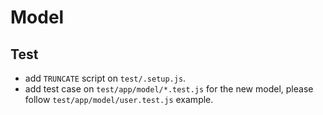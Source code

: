 # Model

## Test

- add `TRUNCATE` script on `test/.setup.js`.
- add test case on `test/app/model/*.test.js` for the new model, please follow `test/app/model/user.test.js` example.
